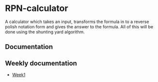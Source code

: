 # RPN-calculator
A calculator which takes an input, transforms the formula in to a reverse polish notation form and gives the answer to the formula. All of this will be done using the shunting yard algorithm.
## Documentation
## Weekly documentation
- [Week1](https://github.com/KalleHahl/tiralabra/blob/main/documentation/week1.md)


